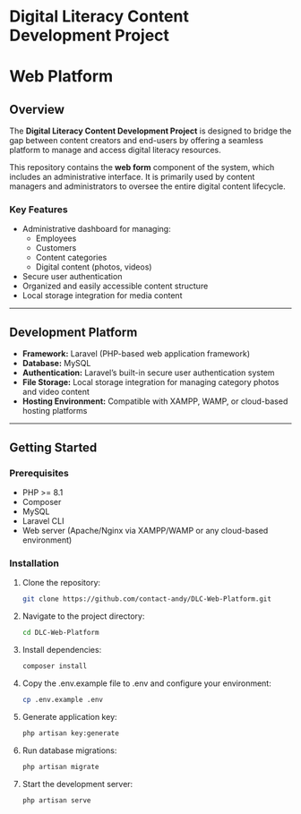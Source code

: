 # Digital Literacy Content Development Project
# Web Platform

## Overview

The **Digital Literacy Content Development Project** is designed to bridge the gap between content creators and end-users by offering a seamless platform to manage and access digital literacy resources.

This repository contains the **web form** component of the system, which includes an administrative interface. It is primarily used by content managers and administrators to oversee the entire digital content lifecycle.

### Key Features

- Administrative dashboard for managing:
  - Employees
  - Customers
  - Content categories
  - Digital content (photos, videos)
- Secure user authentication
- Organized and easily accessible content structure
- Local storage integration for media content

---

## Development Platform

- **Framework:** Laravel (PHP-based web application framework)
- **Database:** MySQL
- **Authentication:** Laravel’s built-in secure user authentication system
- **File Storage:** Local storage integration for managing category photos and video content
- **Hosting Environment:** Compatible with XAMPP, WAMP, or cloud-based hosting platforms

---

## Getting Started

### Prerequisites

- PHP >= 8.1
- Composer
- MySQL
- Laravel CLI
- Web server (Apache/Nginx via XAMPP/WAMP or any cloud-based environment)

### Installation

1. Clone the repository:
   ```bash
   git clone https://github.com/contact-andy/DLC-Web-Platform.git

2. Navigate to the project directory:
    ```bash
    cd DLC-Web-Platform

3. Install dependencies:
    ```bash
    composer install

4. Copy the .env.example file to .env and configure your environment:
    ```bash
    cp .env.example .env

5. Generate application key:
    ```bash
    php artisan key:generate

6. Run database migrations:
    ```bash
    php artisan migrate

7. Start the development server:
    ```bash
    php artisan serve
